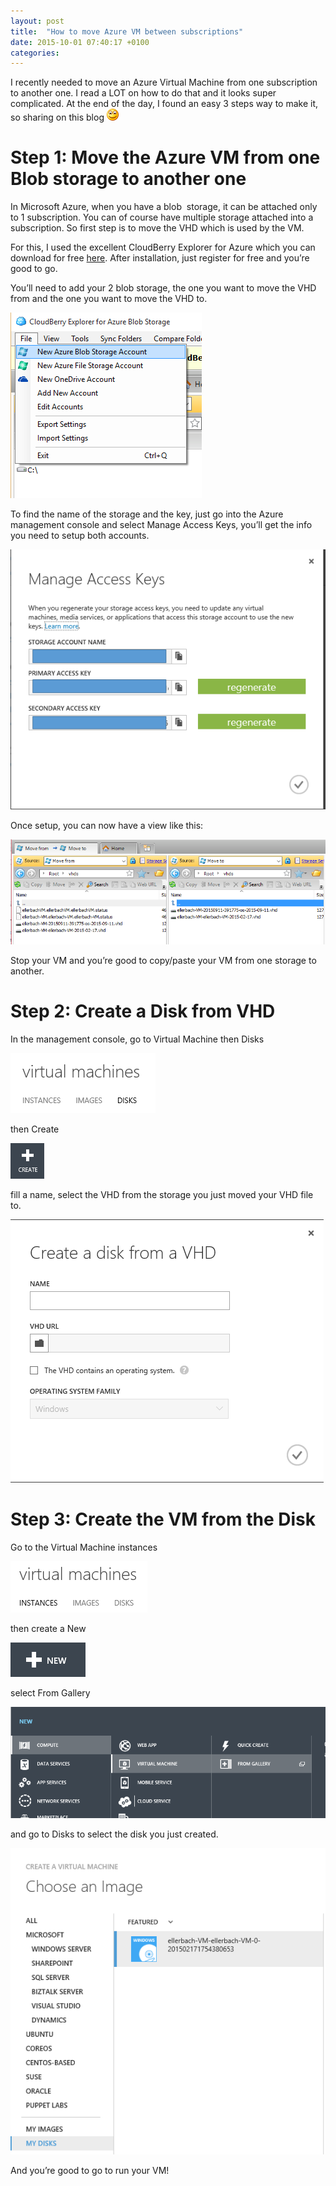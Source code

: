 ```yaml
---
layout: post
title:  "How to move Azure VM between subscriptions"
date: 2015-10-01 07:40:17 +0100
categories: 
---
```

I recently needed to move an Azure Virtual Machine from one subscription to another one. I read a LOT on how to do that and it looks super complicated. At the end of the day, I found an easy 3 steps way to make it, so sharing on this blog ![Sourire](/assets/4401.wlEmoticon-smile_2.png)

# Step 1: Move the Azure VM from one Blob storage to another one

In Microsoft Azure, when you have a blob  storage, it can be attached only to 1 subscription. You can of course have multiple storage attached into a subscription. So first step is to move the VHD which is used by the VM.

For this, I used the excellent CloudBerry Explorer for Azure which you can download for free [here](http://www.cloudberrylab.com/free-microsoft-azure-explorer.aspx). After installation, just register for free and you’re good to go. 

You’ll need to add your 2 blob storage, the one you want to move the VHD from and the one you want to move the VHD to.

![image](/assets/0456.image_79A71CD9.png)

To find the name of the storage and the key, just go into the Azure management console and select Manage Access Keys, you’ll get the info you need to setup both accounts.

![image](/assets/7607.image_7DB3FB5C.png)

Once setup, you can now have a view like this:

![image](/assets/7711.image_584C989F.png)

Stop your VM and you’re good to copy/paste your VM from one storage to another.

# Step 2: Create a Disk from VHD

In the management console, go to Virtual Machine then Disks

![image](/assets/2388.image_72AF1C67.png)

then Create

![image](/assets/0250.image_0251B82A.png)

fill a name, select the VHD from the storage you just moved your VHD file to.

![image](/assets/2086.image_5D53F7B0.png)

# Step 3: Create the VM from the Disk

Go to the Virtual Machine instances

![image](/assets/6648.image_5AADCCB0.png)

then create a New

![image](/assets/0407.image_1F5CF7A3.png)

select From Gallery

![image](/assets/8360.image_0588C174.png)

and go to Disks to select the disk you just created.

![image](/assets/0383.image_5C148033.png)

And you’re good to go to run your VM!

